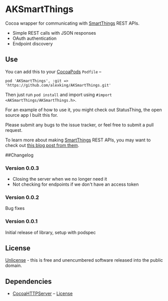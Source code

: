AKSmartThings
=============

Cocoa wrapper for communicating with [SmartThings](http://smartthings.com) REST APIs. 

* Simple REST calls with JSON responses 
* OAuth authentication
* Endpoint discovery 

## Use
You can add this to your [CocoaPods](http://cocoapods.org) `Podfile` –

    pod 'AKSmartThings', :git => 'https://github.com/alexking/AKSmartThings.git'
    
Then just run `pod install` and import using `#import <AKSmartThings/AKSmartThings.h>`. 

For an example of how to use it, you might check out StatusThing, the open source app I built this for. 

Please submit any bugs to the issue tracker, or feel free to submit a pull request. 

To learn more about making [SmartThings](http://smartthings.com) REST APIs, you may want to check out [this blog post from them](http://build.smartthings.com/blog/tutorial-creating-a-custom-rest-smartapp-endpoint/). 

##Changelog
### Version 0.0.3
* Closing the server when we no longer need it 
* Not checking for endpoints if we don't have an access token 

### Version 0.0.2
Bug fixes

### Version 0.0.1
Initial release of library, setup with podspec 

## License
[Unlicense](http://unlicense.org) - this is free and unencumbered software released into the public domain.

## Dependencies 

* [CocoaHTTPServer](https://github.com/robbiehanson/CocoaHTTPServer) – [License](https://github.com/robbiehanson/CocoaHTTPServer/blob/master/LICENSE.txt)